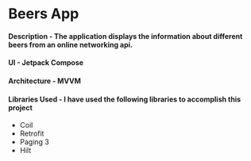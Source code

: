 # Beers App
#### Description - The application displays the information about different beers from an online networking api.
#### UI - Jetpack Compose
#### Architecture - MVVM
#### Libraries Used - I have used the following libraries to accomplish this project
- Coil
- Retrofit
- Paging 3
- Hilt
